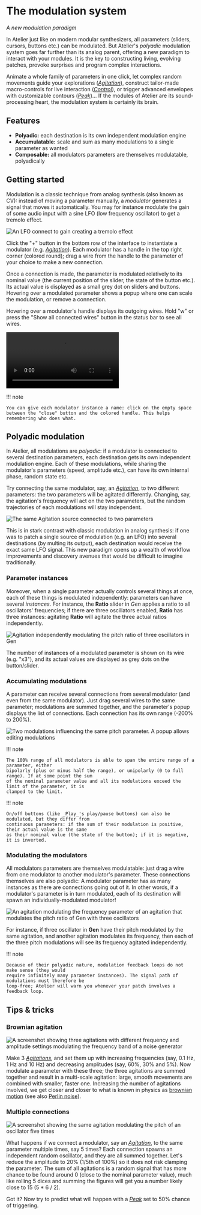 # The modulation system

_A new modulation paradigm_

In Atelier just like on modern modular synthesizers, all parameters (sliders, cursors, buttons etc.)
can be modulated. But Atelier's _polyadic_ modulation system goes far further than its analog
parent, offering a new paradigm to interact with your modules. It is the key to constructing living,
evolving patches, provoke surprises and program complex interactions.

Animate a whole family of parameters in one click, let complex random movements guide your
explorations ([_Agitation_](../modules/agitation.md)), construct tailor-made macro-controls for live
interaction ([_Control_](../modules/control.md)), or trigger advanced envelopes with customizable
contours ([_Peak_](../modules/peak.md))... If the modules of Atelier are its sound-processing heart,
the modulation system is certainly its brain.

## Features

- **Polyadic:** each destination is its own independent modulation engine
- **Accumulatable:** scale and sum as many modulations to a single parameter as wanted
- **Composable:** all modulators parameters are themselves modulatable, polyadically

## Getting started

Modulation is a classic technique from analog synthesis (also known as CV): instead of moving a
parameter manually, a _modulator_ generates a signal that moves it automatically. You may for
instance modulate the gain of some audio input with a sine LFO (low frequency oscillator) to get a
tremolo effect.

![An LFO connect to gain creating a tremolo effect](../assets/images/modulation-tremolo.png)

Click the "+" button in the bottom row of the interface to instantiate a modulator (e.g.
[_Agitation_](../modules/agitation.md)). Each modulator has a handle in the top right corner
(colored round); drag a wire from the handle to the parameter of your choice to make a new
connection.

Once a connection is made, the parameter is modulated relatively to its nominal value (the current
position of the slider, the state of the button etc.). Its actual value is displayed as a small grey
dot on sliders and buttons. Hovering over a modulated parameter shows a popup where one can scale
the modulation, or remove a connection.

Hovering over a modulator's handle displays its outgoing wires. Hold "w" or press the "Show all
connected wires" button in the status bar to see all wires.

![A video showing how to modulate the pitch of of an oscillator in Gen](../assets/videos/modulation-create-modulation.mp4)

!!! note

    You can give each modulator instance a name: click on the empty space between the "close" button and the colored handle. This helps remembering who does what.

## Polyadic modulation

In Atelier, all modulations are _polyadic_: if a modulator is connected to several destination
parameters, each destination gets its own independent modulation engine. Each of these modulations,
while sharing the modulator's parameters (speed, amplitude etc.), can have its own internal phase,
random state etc.

Try connecting the same modulator, say, an [_Agitation_](../modules/agitation.md), to two different
parameters: the two parameters will be agitated differently. Changing, say, the agitation's
frequency will act on the two parameters, but the random trajectories of each modulations will stay
independent.

![The same Agitation source connected to two parameters](../assets/images/modulation-same-mod-different-engine.png)

This is in stark contrast with classic modulation in analog synthesis: if one was to patch a single
source of modulation (e.g. an LFO) into several destinations (by multing its output), each
destination would receive the exact same LFO signal. This new paradigm opens up a wealth of workflow
improvements and discovery avenues that would be difficult to imagine traditionally.

### Parameter instances

Moreover, when a single parameter actually controls several things at once, each of these things is
modulated independently: parameters can have several _instances_. For instance, the **Ratio** slider
in _Gen_ applies a ratio to all oscillators' frequencies; if there are three oscillators enabled,
**Ratio** has three instances: agitating **Ratio** will agitate the three actual ratios
independently.

![Agitation independently modulating the pitch ratio of three oscillators in Gen](../assets/images/modulation-three-instances.png)

The number of instances of a modulated parameter is shown on its wire (e.g. "x3"), and its actual
values are displayed as grey dots on the button/slider.

### Accumulating modulations

A parameter can receive several connections from several modulator (and even from the same
modulator). Just drag several wires to the same parameter; modulations are summed together, and the
parameter's popup displays the list of connections. Each connection has its own range (-200% to
200%).

![Two modulations influencing the same pitch parameter. A popup allows editing modulations](../assets/images/modulation-accumulation.png)

!!! note

    The 100% range of all modulators is able to span the entire range of a parameter, either
    bipolarly (plus or minus half the range), or unipolarly (0 to full range). If at some point the sum
    of the nominal parameter value and all its modulations exceed the limit of the parameter, it is
    clamped to the limit.

!!! note

    On/off buttons (like _Play_'s play/pause buttons) can also be modulated, but they differ from
    continuous parameters: if the sum of their modulation is positive, their actual value is the same 
    as their nominal value (the state of the button); if it is negative, it is inverted.

### Modulating the modulators

All modulators parameters are themselves modulatable: just drag a wire from one modulator to another
modulator's parameter. These connections themselves are also polyadic: A modulator parameter has as
many instances as there are connections going out of it. In other words, if a modulator's parameter
is in turn modulated, each of its destination will spawn an individually-modulated modulator!

![An agitation modulating the frequency parameter of an agitation that modulates the pitch ratio of Gen with three oscillators](../assets/images/modulation-modulating-modulations-square.png)

For instance, if three oscillator in **Gen** have their pitch modulated by the same agitation, and
another agitation modulates its frequency, then each of the three pitch modulations will see its
frequency agitated independently.

!!! note

    Because of their polyadic nature, modulation feedback loops do not make sense (they would
    require infinitely many parameter instances). The signal path of modulations must therefore be
    loop-free; Atelier will warn you whenever your patch involves a feedback loop.

## Tips & tricks

### Brownian agitation

![A screenshot showing three agitations with different frequency and amplitude settings modulating the frequency band of a noise generator](../assets/images/modulation-brownian-agitation.png)

Make 3 [_Agitations_](../modules/agitation.md), and set them up with increasing frequencies (say, 0.1
Hz, 1 Hz and 10 Hz) and decreasing amplitudes (say, 60%, 30% and 5%). Now modulate a parameter with
these three; the three agitations are summed together and result in a multi-scale agitation: large,
smooth movements are combined with smaller, faster one. Increasing the number of agitations
involved, we get closer and closer to what is known in physics as [brownian
motion](https://en.wikipedia.org/wiki/Brownian_motion) (see also [Perlin
noise](https://en.wikipedia.org/wiki/Perlin_noise)).

### Multiple connections

![A screenshot showing the same agitation modulating the pitch of an oscillator five times](../assets/images/modulation-multiple-connections-trick.png)

What happens if we connect a modulator, say an [_Agitation_](../modules/agitation.md), to the same
parameter multiple times, say 5 times? Each connection spawns an independent random oscillator, and
they are all summed together. Let's reduce the amplitude to 20% (1/5th of 100%) so it does not risk
clamping the parameter. The sum of all agitations is a random signal that has more chance to be
found around 0 (close to the nominal parameter value), much like rolling 5 dices and summing the
figures will get you a number likely close to 15 (5 * 6 / 2).

Got it? Now try to predict what will happen with a [_Peak_](../modules/peak.md) set to 50% chance of
triggering.
